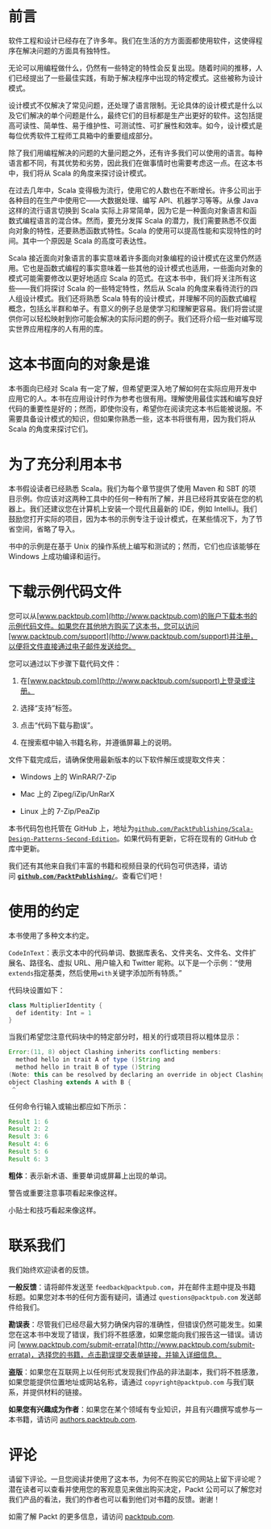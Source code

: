 # 前言

软件工程和设计已经存在了许多年。我们在生活的方方面面都使用软件，这使得程序在解决问题的方面具有独特性。

无论可以用编程做什么，仍然有一些特定的特性会反复出现。随着时间的推移，人们已经提出了一些最佳实践，有助于解决程序中出现的特定模式。这些被称为设计模式。

设计模式不仅解决了常见问题，还处理了语言限制。无论具体的设计模式是什么以及它们解决的单个问题是什么，最终它们的目标都是生产出更好的软件。这包括提高可读性、简单性、易于维护性、可测试性、可扩展性和效率。如今，设计模式是每位优秀软件工程师工具箱中的重要组成部分。

除了我们用编程解决的问题的大量问题之外，还有许多我们可以使用的语言。每种语言都不同，有其优势和劣势，因此我们在做事情时也需要考虑这一点。在这本书中，我们将从 Scala 的角度来探讨设计模式。

在过去几年中，Scala 变得极为流行，使用它的人数也在不断增长。许多公司出于各种目的在生产中使用它——大数据处理、编写 API、机器学习等等。从像 Java 这样的流行语言切换到 Scala 实际上非常简单，因为它是一种面向对象语言和函数式编程语言的混合体。然而，要充分发挥 Scala 的潜力，我们需要熟悉不仅面向对象的特性，还要熟悉函数式特性。Scala 的使用可以提高性能和实现特性的时间。其中一个原因是 Scala 的高度可表达性。

Scala 接近面向对象语言的事实意味着许多面向对象编程的设计模式在这里仍然适用。它也是函数式编程的事实意味着一些其他的设计模式也适用，一些面向对象的模式可能需要修改以更好地适应 Scala 的范式。在这本书中，我们将关注所有这些——我们将探讨 Scala 的一些特定特性，然后从 Scala 的角度来看待流行的四人组设计模式。我们还将熟悉 Scala 特有的设计模式，并理解不同的函数式编程概念，包括幺半群和单子。有意义的例子总是使学习和理解更容易。我们将尝试提供你可以轻松映射到你可能会解决的实际问题的例子。我们还将介绍一些对编写现实世界应用程序的人有用的库。

# 这本书面向的对象是谁

本书面向已经对 Scala 有一定了解，但希望更深入地了解如何在实际应用开发中应用它的人。本书在应用设计时作为参考也很有用。理解使用最佳实践和编写良好代码的重要性是好的；然而，即使你没有，希望你在阅读完这本书后能被说服。不需要具备设计模式的知识，但如果你熟悉一些，这本书将很有用，因为我们将从 Scala 的角度来探讨它们。

# 为了充分利用本书

本书假设读者已经熟悉 Scala。我们为每个章节提供了使用 Maven 和 SBT 的项目示例。你应该对这两种工具中的任何一种有所了解，并且已经将其安装在您的机器上。我们还建议您在计算机上安装一个现代且最新的 IDE，例如 IntelliJ。我们鼓励您打开实际的项目，因为本书的示例专注于设计模式，在某些情况下，为了节省空间，省略了导入。

书中的示例是在基于 Unix 的操作系统上编写和测试的；然而，它们也应该能够在 Windows 上成功编译和运行。

# 下载示例代码文件

您可以从[www.packtpub.com](http://www.packtpub.com)的账户下载本书的示例代码文件。如果您在其他地方购买了这本书，您可以访问[www.packtpub.com/support](http://www.packtpub.com/support)并注册，以便将文件直接通过电子邮件发送给您。

您可以通过以下步骤下载代码文件：

1.  在[www.packtpub.com](http://www.packtpub.com/support)上登录或注册。

1.  选择“支持”标签。

1.  点击“代码下载与勘误”。

1.  在搜索框中输入书籍名称，并遵循屏幕上的说明。

文件下载完成后，请确保使用最新版本的以下软件解压或提取文件夹：

+   Windows 上的 WinRAR/7-Zip

+   Mac 上的 Zipeg/iZip/UnRarX

+   Linux 上的 7-Zip/PeaZip

本书代码包也托管在 GitHub 上，地址为[`github.com/PacktPublishing/Scala-Design-Patterns-Second-Edition`](https://github.com/PacktPublishing/Scala-Design-Patterns-Second-Edition)。如果代码有更新，它将在现有的 GitHub 仓库中更新。

我们还有其他来自我们丰富的书籍和视频目录的代码包可供选择，请访问 **[`github.com/PacktPublishing/`](https://github.com/PacktPublishing/)**。查看它们吧！

# 使用的约定

本书使用了多种文本约定。

`CodeInText`：表示文本中的代码单词、数据库表名、文件夹名、文件名、文件扩展名、路径名、虚拟 URL、用户输入和 Twitter 昵称。以下是一个示例：“使用`extends`指定基类，然后使用`with`关键字添加所有特质。”

代码块设置如下：

```java
class MultiplierIdentity {
  def identity: Int = 1
}
```

当我们希望您注意代码块中的特定部分时，相关的行或项目将以粗体显示：

```java
Error:(11, 8) object Clashing inherits conflicting members:
  method hello in trait A of type ()String and
  method hello in trait B of type ()String
(Note: this can be resolved by declaring an override in object Clashing.)
object Clashing extends A with B {
 ^
```

任何命令行输入或输出都应如下所示：

```java
Result 1: 6
Result 2: 2
Result 3: 6
Result 4: 6
Result 5: 6
Result 6: 3
```

**粗体**：表示新术语、重要单词或屏幕上出现的单词。

警告或重要注意事项看起来像这样。

小贴士和技巧看起来像这样。

# 联系我们

我们始终欢迎读者的反馈。

**一般反馈**：请将邮件发送至 `feedback@packtpub.com`，并在邮件主题中提及书籍标题。如果您对本书的任何方面有疑问，请通过 `questions@packtpub.com` 发送邮件给我们。

**勘误表**：尽管我们已经尽最大努力确保内容的准确性，但错误仍然可能发生。如果您在这本书中发现了错误，我们将不胜感激，如果您能向我们报告这一错误。请访问 [www.packtpub.com/submit-errata](http://www.packtpub.com/submit-errata)，选择您的书籍，点击勘误提交表单链接，并输入详细信息。

**盗版**：如果您在互联网上以任何形式发现我们作品的非法副本，我们将不胜感激，如果您能提供位置地址或网站名称，请通过 `copyright@packtpub.com` 与我们联系，并提供材料的链接。

**如果您有兴趣成为作者**：如果您在某个领域有专业知识，并且有兴趣撰写或参与一本书籍，请访问 [authors.packtpub.com](http://authors.packtpub.com/).

# 评论

请留下评论。一旦您阅读并使用了这本书，为何不在购买它的网站上留下评论呢？潜在读者可以查看并使用您的客观意见来做出购买决定，Packt 公司可以了解您对我们产品的看法，我们的作者也可以看到他们对书籍的反馈。谢谢！

如需了解 Packt 的更多信息，请访问 [packtpub.com](https://www.packtpub.com/).
